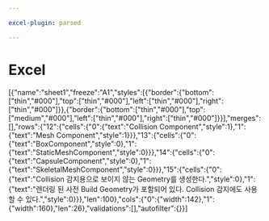 ```yaml
---

excel-plugin: parsed

---
```



# Excel
[{"name":"sheet1","freeze":"A1","styles":[{"border":{"bottom":["thin","#000"],"top":["thin","#000"],"left":["thin","#000"],"right":["thin","#000"]}},{"border":{"bottom":["thin","#000"],"top":["medium","#000"],"left":["thin","#000"],"right":["thin","#000"]}}],"merges":[],"rows":{"12":{"cells":{"0":{"text":"Collision Component","style":1},"1":{"text":"Mesh Component","style":1}}},"13":{"cells":{"0":{"text":"BoxComponent","style":0},"1":{"text":"StaticMeshComponent","style":0}}},"14":{"cells":{"0":{"text":"CapsuleComponent","style":0},"1":{"text":"SkeletalMeshComponent","style":0}}},"15":{"cells":{"0":{"text":"Collision 감지용으로 보이지 않는 Geometry를 생성한다.","style":0},"1":{"text":"렌더링 된 사전 Build Geometry가 포함되어 있다. Collision 감지에도 사용할 수 있다.","style":0}}},"len":100},"cols":{"0":{"width":142},"1":{"width":160},"len":26},"validations":[],"autofilter":{}}]